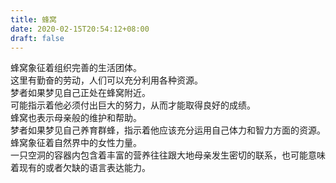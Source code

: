 ```yaml
---
title: 蜂窝
date: 2020-02-15T20:54:12+08:00
draft: false
---
```


蜂窝象征着组织完善的生活团体。<br>
这里有勤奋的劳动，人们可以充分利用各种资源。<br>
梦者如果梦见自己正处在蜂窝附近。<br>
可能指示着他必须付出巨大的努力，从而才能取得良好的成绩。<br>
蜂窝也表示母亲般的维护和帮助。<br>
梦者如果梦见自己养育群蜂，指示着他应该充分运用自己体力和智力方面的资源。<br>
蜂窝象征着自然界中的女性力量。<br>
一只空洞的容器内包含着丰富的营养往往跟大地母亲发生密切的联系，也可能意味着现有的或者欠缺的语言表达能力。<br>
